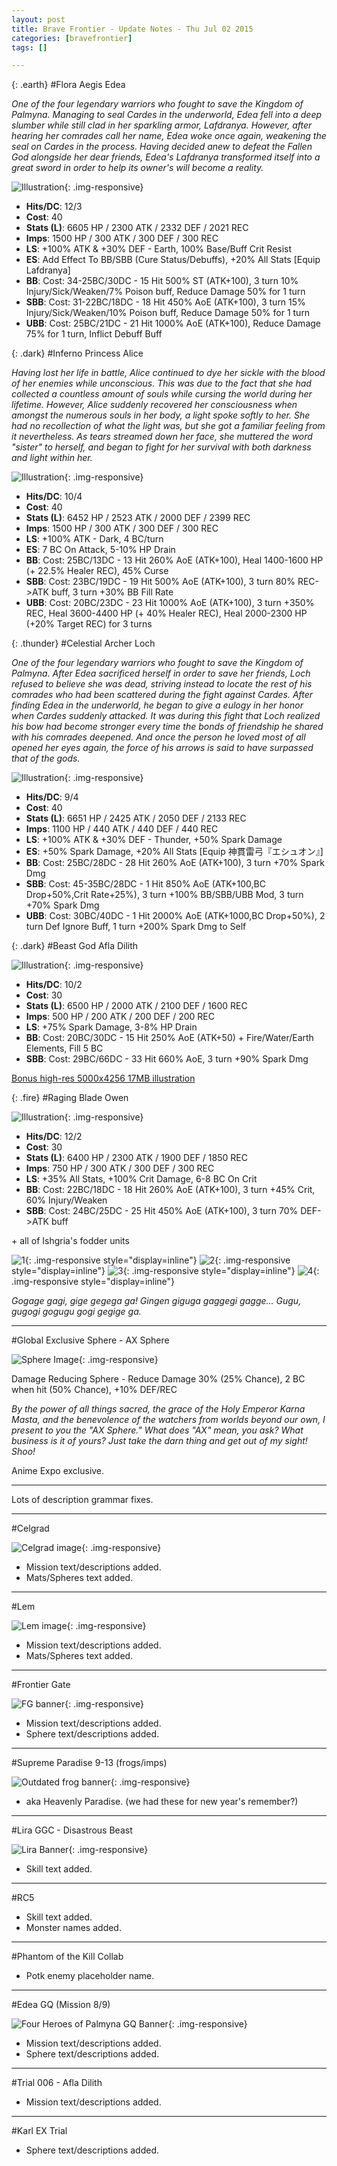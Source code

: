 ```yaml
---
layout: post
title: Brave Frontier - Update Notes - Thu Jul 02 2015
categories: [bravefrontier]
tags: []

---
```


{: .earth}
#Flora Aegis Edea

*One of the four legendary warriors who fought to save the Kingdom of Palmyna. Managing to seal Cardes in the underworld, Edea fell into a deep slumber while still clad in her sparkling armor, Lafdranya. However, after hearing her comrades call her name, Edea woke once again, weakening the seal on Cardes in the process. Having decided anew to defeat the Fallen God alongside her dear friends, Edea's Lafdranya transformed itself into a great sword in order to help its owner's will become a reality.*

![Illustration](//i.imgur.com/LflUXwG.png){: .img-responsive}

* **Hits/DC**: 12/3
* **Cost**: 40
* **Stats (L)**: 6605 HP / 2300 ATK / 2332 DEF / 2021 REC
* **Imps**: 1500 HP / 300 ATK / 300 DEF / 300 REC
* **LS**: +100% ATK & +30% DEF - Earth, 100% Base/Buff Crit Resist
* **ES**: Add Effect To BB/SBB (Cure Status/Debuffs), +20% All Stats [Equip Lafdranya]
* **BB**: Cost: 34-25BC/30DC - 15 Hit 500% ST (ATK+100), 3 turn 10% Injury/Sick/Weaken/7% Poison buff, Reduce Damage 50% for 1 turn
* **SBB**: Cost: 31-22BC/18DC - 18 Hit 450% AoE (ATK+100), 3 turn 15% Injury/Sick/Weaken/10% Poison buff, Reduce Damage 50% for 1 turn
* **UBB**: Cost: 25BC/21DC - 21 Hit 1000% AoE (ATK+100), Reduce Damage 75% for 1 turn, Inflict Debuff Buff

{: .dark}
#Inferno Princess Alice

*Having lost her life in battle, Alice continued to dye her sickle with the blood of her enemies while unconscious. This was due to the fact that she had collected a countless amount of souls while cursing the world during her lifetime. However, Alice suddenly recovered her consciousness when amongst the numerous souls in her body, a light spoke softly to her. She had no recollection of what the light was, but she got a familiar feeling from it nevertheless. As tears streamed down her face, she muttered the word "sister" to herself, and began to fight for her survival with both darkness and light within her.*

![Illustration](//i.imgur.com/gYYzyqz.png){: .img-responsive}

* **Hits/DC**: 10/4
* **Cost**: 40
* **Stats (L)**: 6452 HP / 2523 ATK / 2000 DEF / 2399 REC
* **Imps**: 1500 HP / 300 ATK / 300 DEF / 300 REC
* **LS**: +100% ATK - Dark, 4 BC/turn
* **ES**: 7 BC On Attack, 5-10% HP Drain
* **BB**: Cost: 25BC/13DC - 13 Hit 260% AoE (ATK+100), Heal 1400-1600 HP (+ 22.5% Healer REC), 45% Curse
* **SBB**: Cost: 23BC/19DC - 19 Hit 500% AoE (ATK+100), 3 turn 80% REC->ATK buff, 3 turn +30% BB Fill Rate
* **UBB**: Cost: 20BC/23DC - 23 Hit 1000% AoE (ATK+100), 3 turn +350% REC, Heal 3600-4400 HP (+ 40% Healer REC), Heal 2000-2300 HP (+20% Target REC) for 3 turns

{: .thunder}
#Celestial Archer Loch

*One of the four legendary warriors who fought to save the Kingdom of Palmyna. After Edea sacrificed herself in order to save her friends, Loch refused to believe she was dead, striving instead to locate the rest of his comrades who had been scattered during the fight against Cardes. After finding Edea in the underworld, he began to give a eulogy in her honor when Cardes suddenly attacked. It was during this fight that Loch realized his bow had become stronger every time the bonds of friendship he shared with his comrades deepened. And once the person he loved most of all opened her eyes again, the force of his arrows is said to have surpassed that of the gods.*

![Illustration](//i.imgur.com/NUlvsah.png){: .img-responsive}

* **Hits/DC**: 9/4
* **Cost**: 40
* **Stats (L)**: 6651 HP / 2425 ATK / 2050 DEF / 2133 REC
* **Imps**: 1100 HP / 440 ATK / 440 DEF / 440 REC
* **LS**: +100% ATK & +30% DEF - Thunder, +50% Spark Damage
* **ES**: +50% Spark Damage, +20% All Stats [Equip 神貫雷弓『エシュオン』]
* **BB**: Cost: 25BC/28DC - 28 Hit 260% AoE (ATK+100), 3 turn +70% Spark Dmg
* **SBB**: Cost: 45-35BC/28DC - 1 Hit 850% AoE (ATK+100,BC Drop+50%,Crit Rate+25%), 3 turn +100% BB/SBB/UBB Mod, 3 turn +70% Spark Dmg
* **UBB**: Cost: 30BC/40DC - 1 Hit 2000% AoE (ATK+1000,BC Drop+50%), 2 turn Def Ignore Buff, 1 turn +200% Spark Dmg to Self

{: .dark}
#Beast God Afla Dilith

![Illustration](//i.imgur.com/EU0LZt0.png){: .img-responsive}

* **Hits/DC**: 10/2
* **Cost**: 30
* **Stats (L)**: 6500 HP / 2000 ATK / 2100 DEF / 1600 REC 
* **Imps**: 500 HP / 200 ATK / 200 DEF / 200 REC
* **LS**: +75% Spark Damage, 3-8% HP Drain
* **BB**: Cost: 20BC/30DC - 15 Hit 250% AoE (ATK+50) + Fire/Water/Earth Elements, Fill 5 BC
* **SBB**: Cost: 29BC/66DC - 33 Hit 660% AoE, 3 turn +90% Spark Dmg

[Bonus high-res 5000x4256 17MB illustration](https://deathsnacks.com/bf/assets/b27fb0fdebe57f615992130163ef3156.png)

{: .fire}
#Raging Blade Owen

![Illustration](//i.imgur.com/sEj1xs5.png){: .img-responsive}

* **Hits/DC**: 12/2
* **Cost**: 30
* **Stats (L)**: 6400 HP / 2300 ATK / 1900 DEF / 1850 REC
* **Imps**: 750 HP / 300 ATK / 300 DEF / 300 REC
* **LS**: +35% All Stats, +100% Crit Damage, 6-8 BC On Crit
* **BB**: Cost: 22BC/18DC - 18 Hit 260% AoE (ATK+100), 3 turn +45% Crit, 60% Injury/Weaken
* **SBB**: Cost: 24BC/25DC - 25 Hit 450% AoE (ATK+100), 3 turn 70% DEF->ATK buff

\+ all of Ishgria's fodder units

![1](//i.imgur.com/qCQL8Cl.png){: .img-responsive style="display=inline"}
![2](//i.imgur.com/40Krlve.png){: .img-responsive style="display=inline"}
![3](//i.imgur.com/Ri4hFhr.png){: .img-responsive style="display=inline"}
![4](//i.imgur.com/ZyMoHzA.png){: .img-responsive style="display=inline"}

*Gogage gagi, gige gegega ga! Gingen giguga gaggegi gagge... Gugu, gugogi gogugu gogi gegige ga.*

---

#Global Exclusive Sphere - AX Sphere

![Sphere Image](//i.imgur.com/0IYvBRk.png){: .img-responsive}

Damage Reducing Sphere - Reduce Damage 30% (25% Chance), 2 BC when hit (50% Chance), +10% DEF/REC

*By the power of all things sacred, the grace of the Holy Emperor Karna Masta, and the benevolence of the watchers from worlds beyond our own, I present to you the "AX Sphere." What does "AX" mean, you ask? What business is it of yours? Just take the darn thing and get out of my sight! Shoo!*


Anime Expo exclusive.

---

Lots of description grammar fixes.

---

#Celgrad

![Celgrad image](//i.imgur.com/dPpysZ9.jpg){: .img-responsive}

* Mission text/descriptions added.
* Mats/Spheres text added.

---

#Lem

![Lem image](//i.imgur.com/eMtDM3s.jpg){: .img-responsive}

* Mission text/descriptions added.
* Mats/Spheres text added.

---

#Frontier Gate

![FG banner](//i.imgur.com/lpnyQb9.png){: .img-responsive}

* Mission text/descriptions added.
* Sphere text/descriptions added.

---

#Supreme Paradise 9-13 (frogs/imps)

![Outdated frog banner](//i.imgur.com/vGK0Vt0.png){: .img-responsive}

* aka Heavenly Paradise. (we had these for new year's remember?)

---

#Lira GGC - Disastrous Beast

![Lira Banner](//i.imgur.com/4Qporb0.png){: .img-responsive}

* Skill text added.

---

#RC5

* Skill text added.
* Monster names added.

---

#Phantom of the Kill Collab

* Potk enemy placeholder name.

---

#Edea GQ (Mission 8/9)

![Four Heroes of Palmyna GQ Banner](//i.imgur.com/n6lZWfF.png){: .img-responsive}

* Mission text/descriptions added.
* Sphere text/descriptions added.

---

#Trial 006 - Afla Dilith

* Mission text/descriptions added.

---

#Karl EX Trial

* Sphere text/descriptions added.